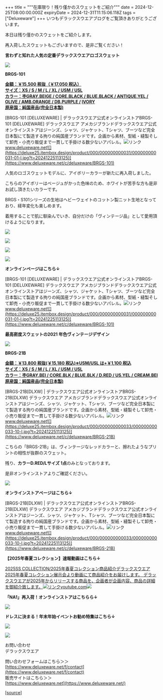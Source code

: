 +++
title = """在庫限り！残り僅かのスウェットをご紹介"""
date = 2024-12-25T08:00:00.000Z
expiryDate = 2024-12-31T11:15:06.118Z
tags = ["Deluxeware"]
+++
いつもデラックスウエアブログをご覧頂きありがとうございます。

本日は残り僅かのスウェットをご紹介します。

再入荷したスウェットもございますので、是非ご覧ください！

**言わずと知れた人気の定番デラックスウエアロゴスウェット**

**[![](https://stat.ameba.jp/user_images/20241225/13/deluxeware/06/88/j/o1199159815525470961.jpg)](https://stat.ameba.jp/user_images/20241225/13/deluxeware/06/88/j/o1199159815525470961.jpg)**

**BRGS-101**

**[金額：￥15,500 税抜（￥17,050 税込）](https://www.deluxeware.net/c/deluxeware/BRGS-101)  
[サイズ：XS / S / M / L / XL / USM / USL](https://www.deluxeware.net/c/deluxeware/BRGS-101)  
[カラー：杢GRAY.BEIGE / CORE.BLACK / BLUE.BLACK / ANTIQUE.YEL / OLIVE / AMB.ORANGE / DB.PURPLE /](https://www.deluxeware.net/c/deluxeware/BRGS-101) [IVORY](https://www.deluxeware.net/c/deluxeware/BRGS-101)  
[原産国：純国産品(完全日本製)](https://www.deluxeware.net/c/deluxeware/BRGS-101)**

[BRGS-101 \[DELUXEWARE\] | デラックスウエア公式オンラインストアBRGS-101 \[DELUXEWARE\] デラックスウエア アメカジブランドデラックスウエア公式オンラインストアはジーンズ、シャツ、ジャケット、Tシャツ、ブーツなど完全日本製にて製造する拘りの純国産ブランドです。企画から素材、型紙・縫製そして卸売・小売り販促まで一貫して手掛ける数少ないアパレル。![リンク](https://c.stat100.ameba.jp/ameblo/symbols/v3.20.0/svg/gray/editor_link.svg)www.deluxeware.net![](https://deluxe25.itembox.design/product/000/000000000031/000000000031-01-l.jpg?t=20241225113125)](https://www.deluxeware.net/c/deluxeware/BRGS-101)

人気のロゴスウェットモデルに、アイボリーカラーが新たに再入荷しました。

こちらのアイボリーはベージュがかった色味のため、ホワイトが苦手な方も是非お試し頂きたいカラーです。

BRGS・S101シリーズの生地はヘビーウェイトのコットン製ニット生地となっており、経年変化も楽しめます。

着用することで肌に馴染んでいき、自分だけの「ヴィンテージ品」として愛用頂けるようになります。

[![](https://stat.ameba.jp/user_images/20241225/13/deluxeware/94/ab/j/o1199159815525470967.jpg)](https://stat.ameba.jp/user_images/20241225/13/deluxeware/94/ab/j/o1199159815525470967.jpg)

[![](https://stat.ameba.jp/user_images/20241225/13/deluxeware/e1/70/j/o1199159815525470964.jpg)](https://stat.ameba.jp/user_images/20241225/13/deluxeware/e1/70/j/o1199159815525470964.jpg)

[![](https://stat.ameba.jp/user_images/20241225/13/deluxeware/38/4d/j/o1199159815525470893.jpg)](https://stat.ameba.jp/user_images/20241225/13/deluxeware/38/4d/j/o1199159815525470893.jpg)

![](https://deluxe25.itembox.design/product/000/000000000031/000000000031-10-l.jpg?t=20241225113125)

**オンラインページはこちら↓**

[BRGS-101 \[DELUXEWARE\] | デラックスウエア公式オンラインストアBRGS-101 \[DELUXEWARE\] デラックスウエア アメカジブランドデラックスウエア公式オンラインストアはジーンズ、シャツ、ジャケット、Tシャツ、ブーツなど完全日本製にて製造する拘りの純国産ブランドです。企画から素材、型紙・縫製そして卸売・小売り販促まで一貫して手掛ける数少ないアパレル。![リンク](https://c.stat100.ameba.jp/ameblo/symbols/v3.20.0/svg/gray/editor_link.svg)www.deluxeware.net![](https://deluxe25.itembox.design/product/000/000000000031/000000000031-01-l.jpg?t=20241225113125)](https://www.deluxeware.net/c/deluxeware/BRGS-101)

**最高密度スウェットの2021 年色ヴィンテージデザイン**

![](https://deluxe25.itembox.design/product/000/000000000033/000000000033-06-l.jpg?t=20241225113125)

**BRGS-21B**

**[金額：￥13,800 税抜(￥15,180 税込)※USM/USL は+￥1,100 税込](https://www.deluxeware.net/c/deluxeware/BRGS-21B)  
[サイズ：XS / S / M / L / XL / USM / USL](https://www.deluxeware.net/c/deluxeware/BRGS-21B)  
[カラー：杢GRAY.BEI / CORE.BLK / BLUE.BLK / D.RED / US.YEL / CREAM.BEI](https://www.deluxeware.net/c/deluxeware/BRGS-21B)  
[原産国：純国産品(完全日本製)](https://www.deluxeware.net/c/deluxeware/BRGS-21B)**

[BRGS-21B\[DLXW\] | デラックスウエア公式オンラインストアBRGS-21B\[DLXW\] デラックスウエア アメカジブランドデラックスウエア公式オンラインストアはジーンズ、シャツ、ジャケット、Tシャツ、ブーツなど完全日本製にて製造する拘りの純国産ブランドです。企画から素材、型紙・縫製そして卸売・小売り販促まで一貫して手掛ける数少ないアパレル。![リンク](https://c.stat100.ameba.jp/ameblo/symbols/v3.20.0/svg/gray/editor_link.svg)www.deluxeware.net![](https://deluxe25.itembox.design/product/000/000000000033/000000000033-10-l.jpg?t=20241225113125)](https://www.deluxeware.net/c/deluxeware/BRGS-21B)

こちらの「BRGS-21B」は、ヴィンテージなレッドカラーと、擦れたようなプリントの相性が抜群のスウェット。

残り、**カラーD.RED/Lサイズ 1点**のみとなっております。

是非オンラインストアよりご確認ください。

![](https://deluxe25.itembox.design/product/000/000000000033/000000000033-06-l.jpg?t=20241225113125)

**オンラインストアページはこちら↓**

[BRGS-21B\[DLXW\] | デラックスウエア公式オンラインストアBRGS-21B\[DLXW\] デラックスウエア アメカジブランドデラックスウエア公式オンラインストアはジーンズ、シャツ、ジャケット、Tシャツ、ブーツなど完全日本製にて製造する拘りの純国産ブランドです。企画から素材、型紙・縫製そして卸売・小売り販促まで一貫して手掛ける数少ないアパレル。![リンク](https://c.stat100.ameba.jp/ameblo/symbols/v3.20.0/svg/gray/editor_link.svg)www.deluxeware.net![](https://deluxe25.itembox.design/product/000/000000000033/000000000033-10-l.jpg?t=20241225113125)](https://www.deluxeware.net/c/deluxeware/BRGS-21B)

**【2025年春夏コレクション】速報動画はこちら↓**

[2025SS COLLECTION/2025年春夏コレクション商品紹介デラックスウエア2025年春夏コレクション展示会より動画にて商品紹介をお届けします。 デラックスウエアが2025年からリリースする商品を、企画者が企画内容、商品の詳細を御紹介致します。![リンク](https://c.stat100.ameba.jp/ameblo/symbols/v3.20.0/svg/gray/editor_link.svg)youtube.com![](https://i.ytimg.com/vi/A71qJSd2lh4/hqdefault.jpg?sqp=-oaymwEXCOADEI4CSFryq4qpAwkIARUAAIhCGAE=&rs=AOn4CLAjvDtZHCLmch_wfz5qqtOMUoi28A&days_since_epoch=20082)](https://youtube.com/playlist?list=PLmcuUjZ67rhnclr762_W-zDg7FyyrNvqF&si=PMWuMv7F7MCKjpgq)

**「NA1」再入荷！オンラインストアはこちらら↓**

[![](https://stat.ameba.jp/user_images/20241224/10/deluxeware/90/fc/j/o1200050015524983776.jpg?caw=800)](https://www.deluxeware.net/c/dalees/NA1)

**ドレスに決まる！年末年始イベントお勧め特集はこちら↓**

[![](https://stat.ameba.jp/user_images/20241225/13/deluxeware/7e/bf/j/o0800080015525455627.jpg)](https://www.deluxeware.net/c/tokusyu)

[![](https://stat.ameba.jp/user_images/20240315/15/deluxeware/04/7f/j/o0800026015413271803.jpg?caw=800)](https://www.instagram.com/deluxeware/?hl=ja)

お問い合わせ  
デラックスウエア

問い合わせフォームはこちら＞＞  
[https://www.deluxeware.net/f/contact](https://www.deluxeware.net/f/contact)  
販売サイトはこちら＞＞  
[https://www.deluxeware.net](https://www.deluxeware.net/)

[[source]](https://ameblo.jp/deluxeware/entry-12879924364.html)
